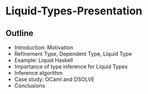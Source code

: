# Liquid-Types-Presentation

## Outline

- Introduction: Motivation
- Refinement Type, Dependent Type, Liquid Type
- Example: Liquid Haskell
- Importance of type inference for Liquid Types
- Inference algorithm
- Case study: OCaml and DSOLVE
- Conclusions